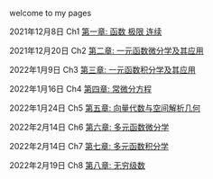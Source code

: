 welcome to my pages



2021年12月8日 Ch1 
[第一章: 函数 极限 连续](https://quanlongcs.github.io/ZSB/math/Ch1/README.html)



2021年12月20日 Ch2
[第二章: 一元函数微分学及其应用](https://quanlongcs.github.io/ZSB/Math/Ch2/README.html)



2022年1月9日 Ch3
[第三章: 一元函数积分学及其应用](https://quanlongcs.github.io/ZSB/math/Ch3/README.html)



2022年1月16日 Ch4
[第四章: 常微分方程](https://quanlongcs.github.io/ZSB/math/Ch4/README.html)



2022年1月24日 Ch5
[第五章: 向量代数与空间解析几何](https://quanlongcs.github.io/ZSB/math/Ch5/README.html)





2022年2月14日 Ch6
[第六章: 多元函数微分学](https://quanlongcs.github.io/ZSB/math/Ch6/README.html)

2022年2月14日 Ch7
[第七章: 多元函数积分学](https://quanlongcs.github.io/ZSB/math/Ch7/README.html)



2022年2月19日 Ch8
[第八章: 无穷级数](https://quanlongcs.github.io/ZSB/Math/Ch8/README.html)



